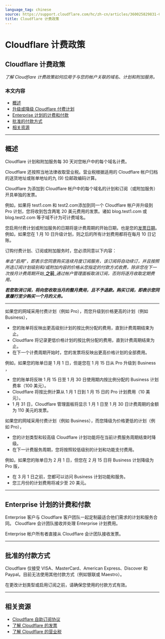 ```yaml
---
language_tag: chinese
source: https://support.cloudflare.com/hc/zh-cn/articles/360025829831-Cloudflare-%E8%AE%A1%E8%B4%B9%E6%94%BF%E7%AD%96
title: Cloudflare 计费政策
---
```


# Cloudflare 计费政策

## Cloudflare 计费政策

_了解 Cloudflare 计费政策如何应用于与您的帐户关联的域名、计划和附加服务。_

### 本文内容

-   [概述](https://support.cloudflare.com/hc/zh-cn/articles/360025829831-Cloudflare-%E8%AE%A1%E8%B4%B9%E6%94%BF%E7%AD%96#12345679)
-   [升级或降级 Cloudflare 付费计划](https://support.cloudflare.com/hc/zh-cn/articles/360025829831-Cloudflare-%E8%AE%A1%E8%B4%B9%E6%94%BF%E7%AD%96#12345680)
-   [Enterprise 计划的计费和付款](https://support.cloudflare.com/hc/zh-cn/articles/360025829831-Cloudflare-%E8%AE%A1%E8%B4%B9%E6%94%BF%E7%AD%96#12345682)
-   [批准的付款方式](https://support.cloudflare.com/hc/zh-cn/articles/360025829831-Cloudflare-%E8%AE%A1%E8%B4%B9%E6%94%BF%E7%AD%96#12345683)
-   [相关资源](https://support.cloudflare.com/hc/zh-cn/articles/360025829831-Cloudflare-%E8%AE%A1%E8%B4%B9%E6%94%BF%E7%AD%96#12345684)

___

## 概述

Cloudflare 计划和附加服务每 30 天对您帐户中的每个域名计费。

Cloudflare 还按照当地法律收取营业税。营业税根据适用的 Cloudflare 帐户归档的送货地址或账单地址的九 (9) 位邮政编码计算。

Cloudflare 为添加到 Cloudflare 帐户中的每个域名的计划和订阅（或附加服务）开具单独的发票。

例如，如果将 test1.com 和 test2.com添加到同一个 Cloudflare 帐户并升级到 Pro 计划，您将收到包含两笔 20 美元费用的发票。诸如 blog.test1.com 或 blog.test2.com 等子域不计为可计费域名。

您启用付费计划或附加服务的日期将是计费周期的开始日期，也是您的[发票日期](https://support.cloudflare.com/hc/articles/205610698)。例如，如果您在 1 月 10 日升级计划，则之后的所有计划费用都将在每月 10 日记账。

订购付费计划、订阅或附加服务时，您必须同意以下内容：

_单击“启用”，即表示您同意购买连续月度订阅服务，该订阅将自动续订，并且按照所选订阅计划级别和/或附加内容的价格从您指定的付款方式收费，除非您在下一次按月计费周期开始__**之前**__通过帐户管理面板取消订阅，否则将逐月收取定期费用。_

_**若您取消订阅，将向您收取当月的整月费用，且不予退款。购买订阅，即表示您同意履行至少购买一个月的义务。**_

___

如果您的网域采用付费计划（例如 Pro），而您升级到价格更高的计划（例如 Business），

-   您的账单将反映出更高级别计划的按比例分配的费用，直到计费周期结束为止。
-   Cloudflare 将记录更低价格计划的按比例分配的费用，直到计费周期结束为止。
-   在下一个计费周期开始时，您的发票将反映出更高价格计划的全部费用。

例如，如果您的账单日是 1 月 1 日，但是您在 1 月 15 日从 Pro 升级到 Business ，

-   您的账单将反映 1 月 15 日至 1 月 30 日使用期内按比例分配的 Business 计划费率（100 美元）。
-   Cloudflare 将按比例计算从 1 月 1 日到 1 月 15 日的 Pro 计划费用（10 美元）。
-   1 月 31 日，Cloudflare 管理面板将显示 1 月 1 日至 1 月 30 日计费周期的金额为 110 美元的发票。

如果您的网域采用付费计划（例如 Business），而您降级为价格更低的计划（例如 Pro），

-   您的计划类型和较高级 Cloudflare 计划功能将在当前计费服务周期结束时降级。
-   在下一计费服务周期，您将按照较低级别的计划和功能支付费用。

例如，如果您的账单日为 2 月 1 日，但您在 2 月 15 日将 Business 计划降级为 Pro 版，

-   在 3 月 1 日之前，您都可以访问 Business 计划功能和服务。
-   您三月份的计划费用将减少至 20 美元。

___

## Enterprise 计划的计费和付款

Enterprise 客户与 Cloudflare 客户团队一起定制最适合他们需求的计划和服务合同。 Cloudflare 会计团队接收并处理 Enterprise 计划费用。

Enterprise 帐户所有者直接从 Cloudflare 会计团队接收发票。

___

## 批准的付款方式

Cloudflare 仅接受 VISA、MasterCard、American Express、Discover 和 Paypal。目前无法使用其他付款方式（例如银联或 Maestro）。

在更改计划类型或启用订阅之前，请确保您使用的付款方式有效。

___

## 相关资源

-   [Cloudflare 自助订阅协议](https://www.cloudflare.com/terms/)
-   [了解 Cloudflare 的发票](https://support.cloudflare.com/hc/en-us/articles/205610698-Understanding-Cloudflare-Invoices)
-   [了解 Cloudflare 的营业税](https://support.cloudflare.com/hc/en-us/articles/360026135951-Understanding-Cloudflare-sales-tax)
